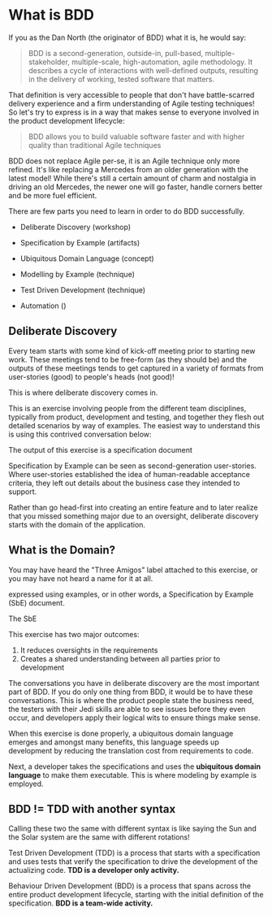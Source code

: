 # What is BDD  
If you as the Dan North (the originator of BDD) what it is, he would say:
 
> BDD is a second-generation, outside-in, pull-based, multiple-stakeholder, multiple-scale, high-automation, agile methodology. It describes a cycle of interactions with well-defined outputs, resulting in the delivery of working, tested software that matters.
 
That definition is very accessible to people that don't have battle-scarred delivery experience and a firm understanding of Agile testing techniques! So let's try to express is in a way that makes sense to everyone involved in the product development lifecycle:

> BDD allows you to build valuable software faster and with higher quality than traditional Agile techniques 

BDD does not replace Agile per-se, it is an Agile technique only more refined. It's like replacing a Mercedes from an older generation with the latest model! While there's still a certain amount of charm and nostalgia in driving an old Mercedes, the newer one will go faster, handle corners better and be more fuel efficient.     

There are few parts you need to learn in order to do BDD successfully. 

* Deliberate Discovery (workshop)
* Specification by Example (artifacts)
* Ubiquitous Domain Language (concept)

* Modelling by Example (technique)
* Test Driven Development (technique)

* Automation ()


## Deliberate Discovery
Every team starts with some kind of kick-off meeting prior to starting new work. These meetings tend to be free-form (as they should be) and the outputs of these meetings tends to get captured in a variety of formats from user-stories (good) to people's heads (not good)!

This is where deliberate discovery comes in. 

This is an exercise involving people from the different team disciplines, typically from product, development and testing, and together they flesh out detailed scenarios by way of examples. The easiest way to understand this is using this contrived conversation below:




The output of this exercise is a specification document

Specification by Example can be seen as second-generation user-stories. Where user-stories established the idea of human-readable acceptance criteria, they left out details about the business case they intended to support. 

Rather than go head-first into creating an entire feature and to later realize that you missed something major due to an oversight, deliberate discovery starts with the domain of the application.
 
## What is the Domain?


 

You may have heard the "Three Amigos" label attached to this exercise, or you may have not heard a name for it at all.

expressed 
 using examples, or in other words, a Specification by Example (SbE) document.
 
The SbE 
 
 This exercise has two major outcomes:

1. It reduces oversights in the requirements 
2. Creates a shared understanding between all parties prior to development

The conversations you have in deliberate discovery are the most important part of BDD. If you do only one thing from BDD, it would be to have these conversations. This is where the product people state the business need, the testers with their Jedi skills are able to see issues before they even occur, and developers apply their logical wits to ensure things make sense. 

When this exercise is done properly, a ubiquitous domain language emerges and amongst many benefits, this language speeds up development by reducing the translation cost from requirements to code.

Next, a developer takes the specifications and uses the **ubiquitous domain language** to make them executable. This is where modeling by example is employed.

## BDD != TDD with another syntax
Calling these two the same with different syntax is like saying the Sun and the Solar system are the same with different rotations!

Test Driven Development (TDD) is a process that starts with a specification and uses tests that verify the specification to drive the development of the actualizing code. **TDD is a developer only activity.**

Behaviour Driven Development (BDD) is a process that spans across the entire product development lifecycle, starting with the initial definition of the specification. **BDD is a team-wide activity.**
